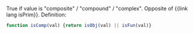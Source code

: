 True if value is "composite" / "compound" / "complex". Opposite of {{link lang isPrim}}. Definition:

```js
function isComp(val) {return isObj(val) || isFun(val)}
```
